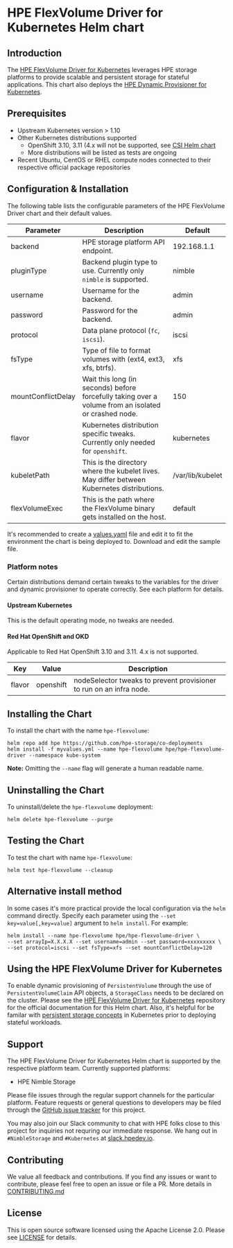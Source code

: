 # HPE FlexVolume Driver for Kubernetes Helm chart


## Introduction
The [HPE FlexVolume Driver for Kubernetes](https://github.com/hpe-storage/flexvolume-driver) leverages HPE storage platforms to provide scalable and persistent storage for stateful applications. This chart also deploys the [HPE Dynamic Provisioner for Kubernetes](https://github.com/hpe-storage/k8s-dynamic-provisioner).

## Prerequisites
- Upstream Kubernetes version > 1.10
- Other Kubernetes distributions supported
  - OpenShift 3.10, 3.11 (4.x will not be supported, see [CSI Helm chart](../hpe-csi-driver)
  - More distributions will be listed as tests are ongoing
- Recent Ubuntu, CentOS or RHEL compute nodes connected to their respective official package repositories

## Configuration & Installation
The following table lists the configurable parameters of the HPE FlexVolume Driver chart and their default values.

|  Parameter                |  Description                                                                                       |  Default    |
|---------------------------|----------------------------------------------------------------------------------------------------|------------ |
| backend            | HPE storage platform API endpoint.                                                                   | 192.168.1.1 |
| pluginType         | Backend plugin type to use. Currently only `nimble` is supported.                                    | nimble      |
| username           | Username for the backend.                                                                            | admin       |
| password           | Password for the backend.                                                                            | admin       |
| protocol           | Data plane protocol (`fc`, `iscsi`).                                                                 | iscsi       |
| fsType             | Type of file to format volumes with (ext4, ext3, xfs, btrfs).                                        | xfs         |
| mountConflictDelay | Wait this long (in seconds) before forcefully taking over a volume from an isolated or crashed node. | 150         |
| flavor             | Kubernetes distribution specific tweaks. Currently only needed for `openshift`.                      | kubernetes           |
| kubeletPath        | This is the directory where the kubelet lives. May differ between Kubernetes distributions.          | /var/lib/kubelet     |
| flexVolumeExec     | This is the path where the FlexVolume binary gets installed on the host.                             | default     |

It's recommended to create a [values.yaml](values.yaml) file and edit it to fit the environment the chart is being deployed to. Download and edit the sample file.

### Platform notes
Certain distributions demand certain tweaks to the variables for the driver and dynamic provisioner to operate correctly. See each platform for details.

#### Upstream Kubernetes
This is the default operating mode, no tweaks are needed.

#### Red Hat OpenShift and OKD
Applicable to Red Hat OpenShift 3.10 and 3.11. 4.x is not supported.

| Key        | Value                     | Description                                                                        |
|------------|---------------------------|------------------------------------------------------------------------------------|
| flavor     | openshift                 | nodeSelector tweaks to prevent provisioner to run on an infra node.                |

## Installing the Chart
To install the chart with the name `hpe-flexvolume`:
```
helm repo add hpe https://github.com/hpe-storage/co-deployments
helm install -f myvalues.yml --name hpe-flexvolume hpe/hpe-flexvolume-driver --namespace kube-system
```

**Note:** Omitting the `--name` flag will generate a human readable name.

## Uninstalling the Chart
To uninstall/delete the `hpe-flexvolume` deployment:
```
helm delete hpe-flexvolume --purge
```

## Testing the Chart
To test the chart with name `hpe-flexvolume`:
```
helm test hpe-flexvolume --cleanup
```

## Alternative install method
In some cases it's more practical provide the local configuration via the `helm` command directly. Specify each parameter using the `--set key=value[,key=value]` argument to `helm install`. For example:
```
helm install --name hpe-flexvolume hpe/hpe-flexvolume-driver \
--set arrayIp=X.X.X.X --set username=admin --set password=xxxxxxxxx \
--set protocol=iscsi --set fsType=xfs --set mountConflictDelay=120
```

## Using the HPE FlexVolume Driver for Kubernetes
To enable dynamic provisioning of `PersistentVolume` through the use of `PersistentVolumeClaim` API objects, a `StorageClass` needs to be declared on the cluster. Please see the [HPE FlexVolume Driver for Kubernetes](https://github.com/hpe-storage/flexvolume-driver) repository for the official documentation for this Helm chart. Also, it's helpful for be familar with [persistent storage concepts](https://kubernetes.io/docs/concepts/storage/volumes/) in Kubernetes prior to deploying stateful workloads.

## Support
The HPE FlexVolume Driver for Kubernetes Helm chart is supported by the respective platform team. Currently supported platforms:

- HPE Nimble Storage

Please file issues through the regular support channels for the particular platform. Feature requests or general questions to developers may be filed through the [GitHub issue tracker](https://github.com/hpe-storage/co-deployments) for this project.

You may also join our Slack community to chat with HPE folks close to this project for inquiries not requring our immediate response. We hang out in `#NimbleStorage` and `#Kubernetes` at [slack.hpedev.io](https://slack.hpedev.io/). 

## Contributing
We value all feedback and contributions. If you find any issues or want to contribute, please feel free to open an issue or file a PR. More details in [CONTRIBUTING.md](CONTRIBUTING.md)

## License
This is open source software licensed using the Apache License 2.0. Please see [LICENSE](LICENSE) for details.

